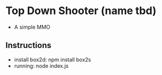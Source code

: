 Top Down Shooter (name tbd)
===========================
+ A simple MMO 

Instructions
------------
+ install box2d: npm install box2s
+ running: node index.js
